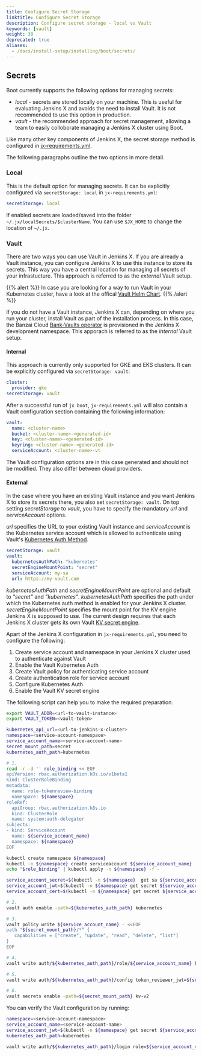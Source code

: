 ```yaml
---
title: Configure Secret Storage
linktitle: Configure Secret Storage
description: Configure secret storage - local vs Vault
keywords: [vault]
weight: 30
deprecated: true
aliases:
  - /docs/install-setup/installing/boot/secrets/
---
```


## Secrets

Boot currently supports the following options for managing secrets:

- _local_ - secrets are stored locally on your machine.
  This is useful for evaluating Jenkins X and avoids the need to install Vault.
  It is not recommended to use this option in production.
- _vault_ - the recommended approach for secret management, allowing a team to easily colloborate managing a Jenkins X cluster using Boot.

Like many other key components of Jenkins X, the secret storage method is configured in [jx-requirements.yml](https://github.com/jenkins-x/jenkins-x-boot-config/blob/master/jx-requirements.yml).

The following paragraphs outline the two options in more detail.

### Local

This is the default option for managing secrets.
It can be explicitly configured via `secretStorage: local` in `jx-requirements.yml`:

```yaml
secretStorage: local
```

If enabled secrets are loaded/saved into the folder `~/.jx/localSecrets/$clusterName`.
You can use `$JX_HOME` to change the location of `~/.jx`.

### Vault

There are two ways you can use Vault in Jenkins X.
If you are already a Vault instance, you can configure Jenkins X to use this instance to store its secrets.
This way you have a central location for managing all secrets of your infrastucture.
This approach is referred to as the _external_ Vault setup.

{{% alert %}}
In case you are looking for a way to run Vault in your Kubernetes cluster, have a look at the offical [Vault Helm Chart](https://github.com/hashicorp/vault-helm).
{{% /alert %}}

If you do not have a Vault instance, Jenkins X can, depending on where you run your cluster, install Vault as part of the installation process.
In this case, the Banzai Cloud [Bank-Vaults operator](https://github.com/banzaicloud/bank-vaults) is provisioned in the Jenkins X development namespace.
This apporach is referred to as the _internal_ Vault setup.

#### Internal

This approach is currently only supported for GKE and EKS clusters.
It can be explicitly configured via `secretStorage: vault`:

```yaml
cluster:
  provider: gke
secretStorage: vault
```

After a successful run of `jx boot`, `jx-requirements.yml` will also contain a Vault configuration section containing the following information:

```yaml
vault:
  name: <cluster-name>
  bucket: <cluster-name>-<generated-id>
  key: <cluster-name>-<generated-id>
  keyring: <cluster-name>-<generated-id>
  serviceAccount: <cluster-name>-vt
```

The Vault configuration options are in this case generated and should not be modified.
They also differ between cloud providers.

#### External

In the case where you have an existing Vault instance and you want Jenkins X to store its secrets there, you also set `secretStorage: vault`.
On top setting _secretStorage_ to _vault_, you have to specify the mandatory _url_ and _serviceAccount_ options.

_url_ specifies the URL to your existing Vault instance and _serviceAccount_ is the Kubernetes service account which is allowed to authenticate using Vault's [Kubernetes Auth Method](https://www.vaultproject.io/docs/auth/kubernetes).

```yaml
secretStorage: vault
vault:
  kubernetesAuthPath: "kubernetes"
  secretEngineMountPoint: "secret"
  serviceAccount: my-sa
  url: https://my-vault.com
```

_kubernetesAuthPath_ and _secretEngineMountPoint_ are optional and default to _"secret"_ and _"kubernetes"_.
_kubernetesAuthPath_ specifies the path under which the Kubernetes auth method is enabled for your Jenkins X cluster.
_secretEngineMountPoint_ specifies the mount point for the KV engine Jenkins X is supposed to use.
The current design requires that each Jenkins X cluster gets its own Vault [KV secret engine](https://www.vaultproject.io/docs/secrets/kv).

Apart of the Jenkins X configuration in `jx-requirements.yml`, you need to configure the following:

1. Create service account and namespace in your Jenkins X cluster used to authenticate against Vault
1. Enable the Vault Kubernetes Auth
1. Create Vault policy for authenticating service account
1. Create authentication role for service account
1. Configure Kubernetes Auth
1. Enable the Vault KV secret engine

The following script can help you to make the required preparation.

```sh
export VAULT_ADDR=<url-to-vault-instance>
export VAULT_TOKEN=<vault-token>

kubernetes_api_url=<url-to-jenkins-x-cluster>
namespace=<service-account-namespace>
service_account_name=<service-account-name>
secret_mount_path=secret
kubernetes_auth_path=kubernetes

# 1.
read -r -d '' role_binding << EOF
apiVersion: rbac.authorization.k8s.io/v1beta1
kind: ClusterRoleBinding
metadata:
  name: role-tokenreview-binding
  namespace: ${namespace}
roleRef:
  apiGroup: rbac.authorization.k8s.io
  kind: ClusterRole
  name: system:auth-delegator
subjects:
- kind: ServiceAccount
  name: ${service_account_name}
  namespace: ${namespace}
EOF

kubectl create namespace ${namespace}
kubectl -n ${namespace} create serviceaccount ${service_account_name}
echo "$role_binding" | kubectl apply -n ${namespace} -f -

service_account_secret=$(kubectl -n ${namespace}  get sa ${service_account_name} -o jsonpath="{.secrets[*]['name']}")
service_account_jwt=$(kubectl -n ${namespace} get secret ${service_account_secret} -o jsonpath="{.data.token}" | base64 --decode; echo)
service_account_cert=$(kubectl -n ${namespace} get secret ${service_account_secret} -o jsonpath="{.data['ca\.crt']}" | base64 --decode; echo)

# 2.
vault auth enable -path=${kubernetes_auth_path} kubernetes

# 3.
vault policy write ${service_account_name} - <<EOF
path "${secret_mount_path}/*" {
   capabilities = ["create", "update", "read", "delete", "list"]
}
EOF

# 4.
vault write auth/${kubernetes_auth_path}/role/${service_account_name} bound_service_account_names=${service_account_name}  bound_service_account_namespaces=${namespace} policies=${service_account_name} ttl=24h

# 5.
vault write auth/${kubernetes_auth_path}/config token_reviewer_jwt=${service_account_jwt} kubernetes_host=${kubernetes_api_url} kubernetes_ca_cert="${service_account_cert}"

# 6.
vault secrets enable -path=${secret_mount_path} kv-v2
```

You can verify the Vault configuration by running:

```sh
namespace=<service-account-namespace>
service_account_name=<service-account-name>
service_account_jwt=$(kubectl -n ${namespace} get secret ${service_account_name} -o jsonpath="{.data.token}" | base64 --decode; echo)
kubernetes_auth_path=kubernetes

vault write auth/${kubernetes_auth_path}/login role=${service_account_name} jwt=${service_account_jwt}
```
